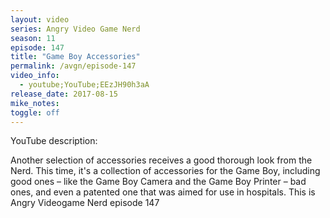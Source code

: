 ```yaml
---
layout: video
series: Angry Video Game Nerd
season: 11
episode: 147
title: "Game Boy Accessories"
permalink: /avgn/episode-147
video_info:
  - youtube;YouTube;EEzJH90h3aA
release_date: 2017-08-15
mike_notes:
toggle: off
---
```


<p class="yt-description">YouTube description:</p>

Another selection of accessories receives a good thorough look from the Nerd. This time, it's a collection of accessories for the Game Boy, including good ones – like the Game Boy Camera and the Game Boy Printer – bad ones, and even a patented one that was aimed for use in hospitals. This is Angry Videogame Nerd episode 147